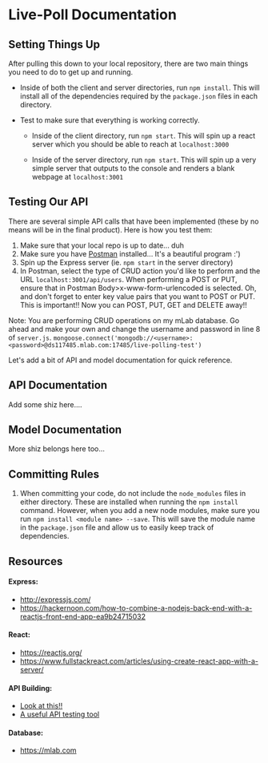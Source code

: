 # Live-Poll Documentation


## Setting Things Up
After pulling this down to your local repository, there are two main things
you need to do to get up and running.

* Inside of both the client and server directories, run `npm install`. This will install
    all of the dependencies required by the `package.json` files in each directory.

* Test to make sure that everything is working correctly.

  * Inside of the client directory, run `npm start`. This will spin up a react server
        which you should be able to reach at `localhost:3000`

  * Inside of the server directory, run `npm start`. This will spin up a very simple
        server that outputs to the console and renders a blank webpage at `localhost:3001`

## Testing Our API
There are several simple API calls that have been implemented (these by no means will
be in the final product). Here is how you test them:

1. Make sure that your local repo is up to date... duh
2. Make sure you have [Postman](https://www.getpostman.com/) installed... It's a beautiful program :')
3. Spin up the Express server (ie. `npm start` in the server directory)
4. In Postman, select the type of CRUD action you'd like to perform and the
URL `localhost:3001/api/users`. When performing a POST or PUT, ensure that in
Postman Body>x-www-form-urlencoded is selected. Oh, and don't forget to enter key value
pairs that you want to POST or PUT. This is important!! Now you can POST, PUT, GET
and DELETE away!!

Note: You are performing CRUD operations on my mLab database. Go ahead and make your own
and change the username and password in line 8 of `server.js`.
`mongoose.connect('mongodb://<username>:<password>@ds117485.mlab.com:17485/live-polling-test')`

Let's add a bit of API and model documentation for quick reference.

## API Documentation
Add some shiz here....

## Model Documentation
More shiz belongs here too...

## Committing Rules
1. When committing your code, do not include the `node_modules` files in either directory. These
are installed when running the `npm install` command. However, when you add a new node modules,
make sure you run `npm install <module name> --save`. This will save the module name in the `package.json`
file and allow us to easily keep track of dependencies.


## Resources

#### Express:
* http://expressjs.com/
* https://hackernoon.com/how-to-combine-a-nodejs-back-end-with-a-reactjs-front-end-app-ea9b24715032

#### React:
* https://reactjs.org/
* https://www.fullstackreact.com/articles/using-create-react-app-with-a-server/

#### API Building:
* [Look at this!!](https://scotch.io/tutorials/build-a-restful-api-using-node-and-express-4#toc-want-more-mean-setting-up-a-mean-stack-single-page-application-build-a-restful-api-using-node-and-express-4-using-gruntjs-in-a-mean-stack-application-authenticate-a-node-api-with-tokens)
* [A useful API testing tool](https://www.getpostman.com/)

#### Database:
* https://mlab.com

